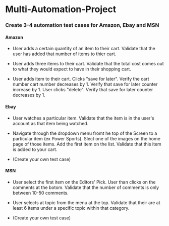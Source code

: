 # Multi-Automation-Project
### Create 3-4 automation test cases for Amazon, Ebay and MSN

#### Amazon
* User adds a certain quantity of an item to their cart.
Validate that the user has added that number of items to thier cart. 

* User adds three items to their cart.
Validate that the total cost comes out to what they would expect to have in their shopping cart.

* User adds item to their cart. Clicks "save for later". Verify the cart number cart number decreases by 1. Verify that save for later counter increase by 1. User clicks "delete". Verify that save for later counter decreases by 1.

#### Ebay
* User watches a particular item. Validate that the item is in the user's account as that item being watched.

* Navigate through the dropdown menu fromt he top of the Screen to a particular item (ex Power Sports). Slect one of the images on the home page of those items. Add the first item on the list. Validate that this item is added to your cart.

* (Create your own test case)

#### MSN
* User select the first item on the Editors' Pick. User than clicks on the comments at the botom. Validate that the number of comments is only between 10-50 comments.

*  User selects at topic from the menu at the top. Validate that their are at least 6 items under a specific topic within that category.

* (Create your own test case)


